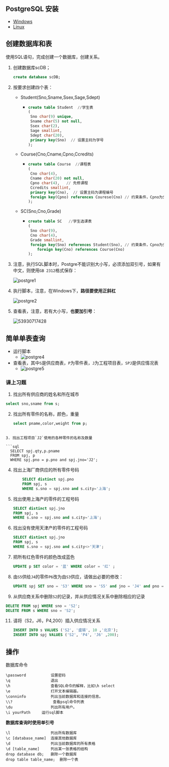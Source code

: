 ## PostgreSQL 安装

- [Windows](https://www.yiibai.com/postgresql/install-postgresql.html)
- [Linux](https://www.cnblogs.com/freeweb/p/8006639.html)

## 创建数据库和表  

使用SQL语句，完成创建一个数据库，创建关系。

1. 创建数据库scDB；

   ```sql
   create database scDB;
   ```

2. 按要求创建四个表：  

   - Student(Sno,Sname,Ssex,Sage,Sdept)  

     - ```sql
       create table Student  //学生表
       (
       	Sno char(9) unique,
       	Sname char(5) not null,
       	Ssex char(2),
       	Sage smallint,
       	Sdept char(20),
       	primary key(Sno)  // 设置主码为学号
       );
       ```

   - Course(Cno,Cname,Cpno,Ccredits)  

     - ```sql
       create table Course  //课程表
       (
       	Cno char(4),
       	Cname char(20) not null,
       	Cpno char(4),   // 先修课程
       	Ccredits smallint,
       	primary key(Cno),  // 设置主码为课程编号
       	foreign key(Cpno) references Courese(Cno) // 约束条件，Cpno为外码，被参照表Course，被参照列为Cno
       );
       ```

   - SC(Sno,Cno,Grade)

     - ```sql
       create table SC   //学生选课表
       (
       	Sno char(9),
       	Cno char(4),
       	Grade smallint,
       	foreign key(Sno) references Student(Sno), // 约束条件，Cpno为外码，被参照表Course，被参照列为Cno
           foreign key(Cno) references Course(Cno)
       );
       ```

3. 注意，执行SQL脚本时，Postgre不能识别大小写，必须添加双引号，如果有中文，则使用`GB 2312`格式保存：

   ![postgre1](/images/postgre1.png)

4. 执行脚本，注意，在Windows下，**路径要使用正斜杠**

   ![postgre2](/images/postgre2.png)

5. 查看表，注意，若有大小写，**也要加引号**：

   ![53930717428](/images/postgre3.png)
   
## 简单单表查询  

   - 运行脚本
     - ![postgre4](/images/postgre4.png)
   - 查看表，其中`S`是供应商表，`P`为零件表，`J`为工程项目表，`SPJ`是供应情况表
     - ![postgre5](/images/postgre5.png)


### 课上习题

1. 找出所有供应商的姓名和所在城市

  ```sql
  select sno,sname from s;
  ```

2. 找出所有零件的名称，颜色，重量

	```sql
	select pname,color,weight from p;
  ```

3. 找出工程项目`J2`使用的各种零件的名称及数量

  ```sql
    SELECT spj.qty,p.pname
    FROM spj, p
    WHERE spj.pno = p.pno and spj.jno='J2'; 
  ```

4. 找出上海厂商供应的所有零件号码

   ```sql
       SELECT distinct spj.pno 
       FROM spj, s
       WHERE s.sno = spj.sno and s.city='上海'; 
   ```

5. 找出使用上海产的零件的工程号码

   ```sql
   SELECT distinct spj.jno 
   FROM spj, s
   WHERE s.sno = spj.sno and s.city='上海'; 
   ```

7. 找出没有使用天津产的零件的工程号码

   ```sql
   SELECT distinct spj.jno 
   FROM spj, s
   WHERE s.sno = spj.sno and s.city<>'天津'; 
   ```

8. 把所有红色零件的颜色改成蓝色

   ```sql
   UPDATE p SET color = '蓝' WHERE color = '红' ;
   ```

9. 由`S5`供给`J4`的零件`P6`改为由`S3`供应，请做出必要的修改：

   ```sql
   UPDATE spj SET sno = 'S3' WHERE sno = 'S5' and jno = 'J4' and pno ='P6' ;
   ```

10. 从供应商关系中删除`S2`的记录，并从供应情况关系中删除相应的记录

   ```sql
   DELETE FROM spj WHERE sno = 'S2'; 
   DELETE FROM s WHERE sno = 'S2'; 
   ```

11. 请将（S2，J6，P4,200）插入供应情况关系

    ```sql
    INSERT INTO s VALUES ('S2', '盛锡', 10 ,'北京');
    INSERT INTO spj VALUES ('S2', 'P4', 'J6' ,200);
    ```




## 操作

数据库命令

```
\password           设置密码
\q                  退出
\h                  查看SQL命令的解释，比如\h select 
\e                  打开文本编辑器。
\conninfo           列出当前数据库和连接的信息。
\\?                  查看psql命令列表
\du                 列出所有用户。 
\i yourPath 	运行sql脚本
```

**数据库查询时使用单引号**

```
\l                  列出所有数据库
\c [database_name]  连接其他数据库
\d                  列出当前数据库的所有表格
\d [table_name]     列出某一张表格的结构
drop database db; 	删除一个数据库
drop table table_name;	删除一个表
```